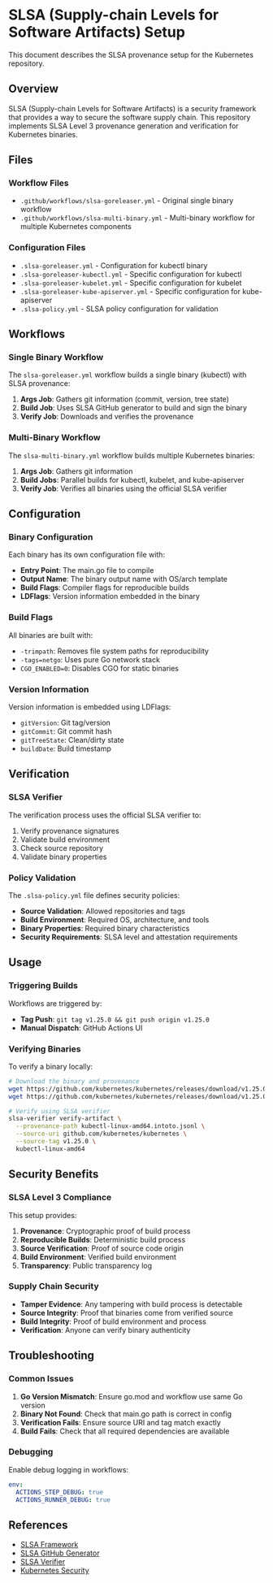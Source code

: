 # SLSA (Supply-chain Levels for Software Artifacts) Setup

This document describes the SLSA provenance setup for the Kubernetes repository.

## Overview

SLSA (Supply-chain Levels for Software Artifacts) is a security framework that provides a way to secure the software supply chain. This repository implements SLSA Level 3 provenance generation and verification for Kubernetes binaries.

## Files

### Workflow Files

- `.github/workflows/slsa-goreleaser.yml` - Original single binary workflow
- `.github/workflows/slsa-multi-binary.yml` - Multi-binary workflow for multiple Kubernetes components

### Configuration Files

- `.slsa-goreleaser.yml` - Configuration for kubectl binary
- `.slsa-goreleaser-kubectl.yml` - Specific configuration for kubectl
- `.slsa-goreleaser-kubelet.yml` - Specific configuration for kubelet
- `.slsa-goreleaser-kube-apiserver.yml` - Specific configuration for kube-apiserver
- `.slsa-policy.yml` - SLSA policy configuration for validation

## Workflows

### Single Binary Workflow

The `slsa-goreleaser.yml` workflow builds a single binary (kubectl) with SLSA provenance:

1. **Args Job**: Gathers git information (commit, version, tree state)
2. **Build Job**: Uses SLSA GitHub generator to build and sign the binary
3. **Verify Job**: Downloads and verifies the provenance

### Multi-Binary Workflow

The `slsa-multi-binary.yml` workflow builds multiple Kubernetes binaries:

1. **Args Job**: Gathers git information
2. **Build Jobs**: Parallel builds for kubectl, kubelet, and kube-apiserver
3. **Verify Job**: Verifies all binaries using the official SLSA verifier

## Configuration

### Binary Configuration

Each binary has its own configuration file with:

- **Entry Point**: The main.go file to compile
- **Output Name**: The binary output name with OS/arch template
- **Build Flags**: Compiler flags for reproducible builds
- **LDFlags**: Version information embedded in the binary

### Build Flags

All binaries are built with:
- `-trimpath`: Removes file system paths for reproducibility
- `-tags=netgo`: Uses pure Go network stack
- `CGO_ENABLED=0`: Disables CGO for static binaries

### Version Information

Version information is embedded using LDFlags:
- `gitVersion`: Git tag/version
- `gitCommit`: Git commit hash
- `gitTreeState`: Clean/dirty state
- `buildDate`: Build timestamp

## Verification

### SLSA Verifier

The verification process uses the official SLSA verifier to:

1. Verify provenance signatures
2. Validate build environment
3. Check source repository
4. Validate binary properties

### Policy Validation

The `.slsa-policy.yml` file defines security policies:

- **Source Validation**: Allowed repositories and tags
- **Build Environment**: Required OS, architecture, and tools
- **Binary Properties**: Required binary characteristics
- **Security Requirements**: SLSA level and attestation requirements

## Usage

### Triggering Builds

Workflows are triggered by:
- **Tag Push**: `git tag v1.25.0 && git push origin v1.25.0`
- **Manual Dispatch**: GitHub Actions UI

### Verifying Binaries

To verify a binary locally:

```bash
# Download the binary and provenance
wget https://github.com/kubernetes/kubernetes/releases/download/v1.25.0/kubectl-linux-amd64
wget https://github.com/kubernetes/kubernetes/releases/download/v1.25.0/kubectl-linux-amd64.intoto.jsonl

# Verify using SLSA verifier
slsa-verifier verify-artifact \
  --provenance-path kubectl-linux-amd64.intoto.jsonl \
  --source-uri github.com/kubernetes/kubernetes \
  --source-tag v1.25.0 \
  kubectl-linux-amd64
```

## Security Benefits

### SLSA Level 3 Compliance

This setup provides:

1. **Provenance**: Cryptographic proof of build process
2. **Reproducible Builds**: Deterministic build process
3. **Source Verification**: Proof of source code origin
4. **Build Environment**: Verified build environment
5. **Transparency**: Public transparency log

### Supply Chain Security

- **Tamper Evidence**: Any tampering with build process is detectable
- **Source Integrity**: Proof that binaries come from verified source
- **Build Integrity**: Proof of build environment and process
- **Verification**: Anyone can verify binary authenticity

## Troubleshooting

### Common Issues

1. **Go Version Mismatch**: Ensure go.mod and workflow use same Go version
2. **Binary Not Found**: Check that main.go path is correct in config
3. **Verification Fails**: Ensure source URI and tag match exactly
4. **Build Fails**: Check that all required dependencies are available

### Debugging

Enable debug logging in workflows:
```yaml
env:
  ACTIONS_STEP_DEBUG: true
  ACTIONS_RUNNER_DEBUG: true
```

## References

- [SLSA Framework](https://slsa.dev/)
- [SLSA GitHub Generator](https://github.com/slsa-framework/slsa-github-generator)
- [SLSA Verifier](https://github.com/slsa-framework/slsa-verifier)
- [Kubernetes Security](https://kubernetes.io/docs/concepts/security/)
